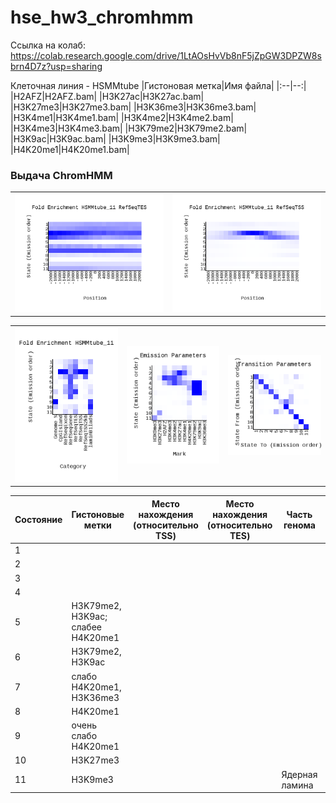 # hse_hw3_chromhmm

Ссылка на колаб: https://colab.research.google.com/drive/1LtAOsHvVb8nF5jZpGW3DPZW8sbrn4D7z?usp=sharing

Клеточная линия - HSMMtube
|Гистоновая метка|Имя файла|
|:--|--:|
|H2AFZ|H2AFZ.bam|
|H3K27ac|H3K27ac.bam|
|H3K27me3|H3K27me3.bam|
|H3K36me3|H3K36me3.bam|
|H3K4me1|H3K4me1.bam|
|H3K4me2|H3K4me2.bam|
|H3K4me3|H3K4me3.bam|
|H3K79me2|H3K79me2.bam|
|H3K9ac|H3K9ac.bam|
|H3K9me3|H3K9me3.bam|
|H4K20me1|H4K20me1.bam|

### Выдача ChromHMM
|||
|:--|--:|
|![](https://github.com/kolbunovaa/hse_hw3_chromhmm/blob/main/results/HSMMtube_11_RefSeqTES_neighborhood.png)|![](https://github.com/kolbunovaa/hse_hw3_chromhmm/blob/main/results/HSMMtube_11_RefSeqTSS_neighborhood.png)|!

||||
|:--|--|--:|
|![](https://github.com/kolbunovaa/hse_hw3_chromhmm/blob/main/results/HSMMtube_11_overlap.png)|![](https://github.com/kolbunovaa/hse_hw3_chromhmm/blob/main/results/emissions_11.png)|![](https://github.com/kolbunovaa/hse_hw3_chromhmm/blob/main/results/transitions_11.png)|

|Состояние|Гистоновые метки|Место нахождения (относительно TSS)|Место нахождения (относительно TES)|Часть генома|Итог|
|:--|--|--|--|--|--:|
|1||||||
|2||||||
|3||||||
|4||||||
|5|H3K79me2, H3K9ac; слабее H4K20me1|||||
|6|H3K79me2, H3K9ac|||||
|7|слабо H4K20me1, H3K36me3|||||
|8|H4K20me1|||||
|9|очень слабо H4K20me1|||||
|10|H3K27me3|||||
|11|H3K9me3|||Ядерная ламина||
